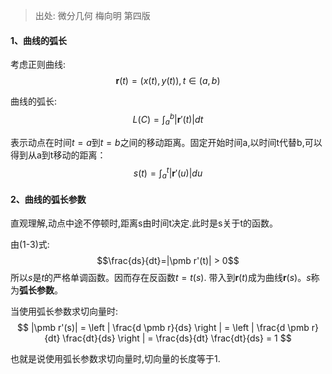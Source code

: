 > 出处: 微分几何 梅向明 第四版


#### 1、曲线的弧长
考虑正则曲线:
$$
\pmb r(t) = (x(t), y(t)), t\in(a,b)  \tag{1-1}
$$

曲线的弧长:
$$
 L(C) = \int_a^b |\pmb r'(t) | dt  \tag{1-2}
$$

表示动点在时间$t=a$到$t=b$之间的移动距离。固定开始时间a,以时间t代替b,可以得到从a到t移动的距离：
$$
s(t) = \int_a^t |\pmb r'(u) | du  \tag{1-3}
$$

#### 2、曲线的弧长参数
直观理解,动点中途不停顿时,距离s由时间t决定.此时是s关于t的函数。

由(1-3)式:
$$\frac{ds}{dt}=|\pmb r'(t)| > 0$$
所以$s$是$t$的严格单调函数。因而存在反函数$t = t(s)$.
带入到$\pmb r(t)$成为曲线$\pmb r(s)$。$s$称为**弧长参数**。

当使用弧长参数求切向量时:
$$
|\pmb r'(s)| =
\left |
\frac{d \pmb r}{ds}
\right | =
\left |
\frac{d \pmb r}{dt} \frac{dt}{ds}
\right | =
\frac{ds}{dt} \frac{dt}{ds} = 1
$$

也就是说使用弧长参数求切向量时,切向量的长度等于1.


